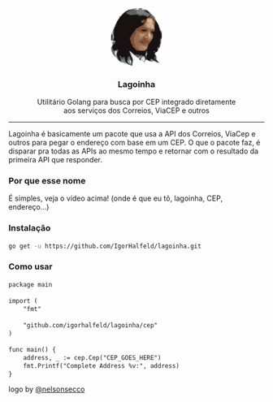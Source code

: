<p align="center">
  <img src="assets/logo.png" width="100px" />
  <h3 align="center">
    Lagoinha
  </h3>
  <p align="center">
    Utilitário Golang para busca por CEP integrado diretamente <br /> aos serviços dos Correios, ViaCEP e outros
  </p>
</p>

--- 

Lagoinha é basicamente um pacote que usa a API dos Correios, ViaCep e outros para pegar o endereço com base em um CEP. O que o pacote faz, é disparar pra todas as APIs ao mesmo tempo e retornar com o resultado da primeira API que responder.

### Por que esse nome

É simples, veja o vídeo acima!
(onde é que eu tô, lagoinha, CEP, endereço...)

### Instalação

```sh
go get -u https://github.com/IgorHalfeld/lagoinha.git
```

### Como usar

```golang
package main

import (
	"fmt"

	"github.com/igorhalfeld/lagoinha/cep"
)

func main() {
	address, _ := cep.Cep("CEP_GOES_HERE")
	fmt.Printf("Complete Address %v:", address)
}
```

logo by [@nelsonsecco](https://twitter.com/nelsonsecco)